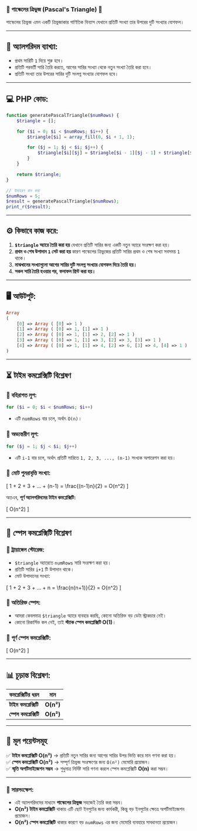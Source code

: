 ### **🌟 পাস্কেলের ত্রিভুজ (Pascal's Triangle) 🌟**  
পাস্কেলের ত্রিভুজ এমন একটি ত্রিভুজাকার গাণিতিক বিন্যাস যেখানে প্রতিটি সংখ্যা তার উপরের দুটি সংখ্যার যোগফল।  

---

## **📌 অ্যালগরিদম ব্যাখ্যা:**  
- প্রথম সারিটি `1` দিয়ে শুরু হবে।  
- প্রতিটি পরবর্তী সারি তৈরি করতে, আগের সারির সংখ্যা থেকে নতুন সংখ্যা তৈরি করা হবে।  
- প্রতিটি সংখ্যা তার উপরের সারির দুটি সংলগ্ন সংখ্যার যোগফল হবে।  

---

## **💻 PHP কোড:**  

```php
function generatePascalTriangle($numRows) {
    $triangle = [];

    for ($i = 0; $i < $numRows; $i++) {
        $triangle[$i] = array_fill(0, $i + 1, 1);

        for ($j = 1; $j < $i; $j++) {
            $triangle[$i][$j] = $triangle[$i - 1][$j - 1] + $triangle[$i - 1][$j];
        }
    }

    return $triangle;
}

// উদাহরণ রান করা
$numRows = 5;
$result = generatePascalTriangle($numRows);
print_r($result);
```

---

## **⚙️ কিভাবে কাজ করে:**  
1. **`$triangle` অ্যারে তৈরি করা হয়** যেখানে প্রতিটি সারির জন্য একটি নতুন অ্যারে সংরক্ষণ করা হয়।  
2. **প্রথম ও শেষ উপাদান `1` সেট করা হয়** কারণ পাস্কেলের ত্রিভুজের প্রতিটি সারির প্রথম ও শেষ সংখ্যা সবসময় `1` থাকে।  
3. **মাঝখানের সংখ্যাগুলো আগের সারির দুটি সংলগ্ন সংখ্যার যোগফল দিয়ে তৈরি হয়।**  
4. **সকল সারি তৈরি হওয়ার পর, ফলাফল প্রিন্ট করা হয়।**  

---

## **🖥️ আউটপুট:**  

```php
Array
(
    [0] => Array ( [0] => 1 )
    [1] => Array ( [0] => 1, [1] => 1 )
    [2] => Array ( [0] => 1, [1] => 2, [2] => 1 )
    [3] => Array ( [0] => 1, [1] => 3, [2] => 3, [3] => 1 )
    [4] => Array ( [0] => 1, [1] => 4, [2] => 6, [3] => 4, [4] => 1 )
)
```

---

## **⏳ টাইম কমপ্লেক্সিটি বিশ্লেষণ**  

### **🔹 বহিরাগত লুপ:**  
```php
for ($i = 0; $i < $numRows; $i++) 
```
- এটি `numRows` বার চলে, অর্থাৎ `O(n)`।

### **🔹 অভ্যন্তরীণ লুপ:**  
```php
for ($j = 1; $j < $i; $j++) 
```
- এটি `i-1` বার চলে, অর্থাৎ প্রতিটি সারিতে `1, 2, 3, ..., (n-1)` সংখ্যক অপারেশন করা হয়।  

### **🔹 মোট পুনরাবৃত্তি সংখ্যা:**  
\[
1 + 2 + 3 + ... + (n-1) = \frac{(n-1)n}{2} = O(n^2)
\]

অতএব, **পূর্ণ অ্যালগরিদমের টাইম কমপ্লেক্সিটি:**  

\[
O(n^2)
\]

---

## **💾 স্পেস কমপ্লেক্সিটি বিশ্লেষণ**  

### **🔹 ট্রায়াঙ্গেল স্টোরেজ:**  
- `$triangle` অ্যারেতে `numRows` সারি সংরক্ষণ করা হয়।  
- প্রতিটি সারির `i+1` টি উপাদান থাকে।  
- মোট উপাদানের সংখ্যা:

\[
1 + 2 + 3 + ... + n = \frac{n(n+1)}{2} = O(n^2)
\]

### **🔹 অতিরিক্ত স্পেস:**  
- আমরা কেবলমাত্র `$triangle` অ্যারে ব্যবহার করছি, কোনো অতিরিক্ত বড় ডেটা স্ট্রাকচার নেই।  
- কোনো রিকার্সিভ কল নেই, তাই **স্ট্যাক স্পেস কমপ্লেক্সিটি O(1)**।  

### **🔹 পূর্ণ স্পেস কমপ্লেক্সিটি:**  

\[
O(n^2)
\]

---

## **📊 চূড়ান্ত বিশ্লেষণ:**  

| কমপ্লেক্সিটির ধরন | মান |
|---------------|-------|
| **টাইম কমপ্লেক্সিটি** | **O(n²)** |
| **স্পেস কমপ্লেক্সিটি** | **O(n²)** |

---

## **🔑 মূল পয়েন্টসমূহ**  
✅ **টাইম কমপ্লেক্সিটি O(n²)** → প্রতিটি নতুন সারির জন্য আগের সারির উপর ভিত্তি করে মান গণনা করা হয়।  
✅ **স্পেস কমপ্লেক্সিটি O(n²)** → সম্পূর্ণ ত্রিভুজ সংরক্ষণের জন্য `O(n²)` মেমোরি প্রয়োজন।  
✅ **স্মৃতি অপটিমাইজেশন সম্ভব** → শুধুমাত্র নির্দিষ্ট সারি গণনা করলে স্পেস কমপ্লেক্সিটি **O(n)** করা সম্ভব।  

---

### **📢 সারসংক্ষেপ:**  
- এই অ্যালগরিদমের মাধ্যমে **পাস্কেলের ত্রিভুজ** সহজেই তৈরি করা সম্ভব।  
- **O(n²) টাইম কমপ্লেক্সিটি** থাকায় এটি ছোট ইনপুটের জন্য কার্যকরী, কিন্তু বড় ইনপুটের ক্ষেত্রে অপটিমাইজেশন প্রয়োজন।  
- **O(n²) স্পেস কমপ্লেক্সিটি** থাকার কারণে বড় `numRows` এর জন্য মেমোরি ব্যবহারে সাবধানতা প্রয়োজন।  
